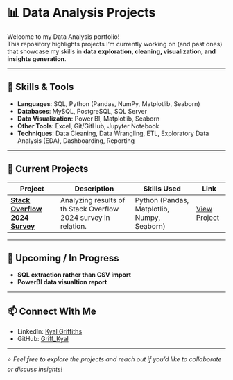 # 📊 Data Analysis Projects

Welcome to my Data Analysis portfolio!  
This repository highlights projects I’m currently working on (and past ones) that showcase my skills in **data exploration, cleaning, visualization, and insights generation**.  

---

## 🔧 Skills & Tools

- **Languages**: SQL, Python (Pandas, NumPy, Matplotlib, Seaborn)
- **Databases**: MySQL, PostgreSQL, SQL Server
- **Data Visualization**: Power BI, Matplotlib, Seaborn
- **Other Tools**: Excel, Git/GitHub, Jupyter Notebook
- **Techniques**: Data Cleaning, Data Wrangling, ETL, Exploratory Data Analysis (EDA), Dashboarding, Reporting

---

## 🚀 Current Projects

| Project | Description | Skills Used | Link |
|---------|-------------|-------------|------|
| **[Stack Overflow 2024 Survey](#)** | Analyzing results of th Stack Overflow 2024 survey in relation. | Python (Pandas, Matplotlib, Numpy, Seaborn) | [View Project](https://github.com/Griff-Kyal/Data-Analyst_Projects/blob/main/Stack%20Overflow%202024%20Survey/Stack%20Overflow%202024%20Survey.ipynb) |


---

## 📌 Upcoming / In Progress

- **SQL extraction rather than CSV import**
- **PowerBI data visualtion report** 

---

## 📫 Connect With Me

- LinkedIn: [Kyal Griffiths](https://www.linkedin.com/in/kyal-griffiths/)   
- GitHub: [Griff_Kyal](https://github.com/Griff-Kyal)  

---

⭐ *Feel free to explore the projects and reach out if you’d like to collaborate or discuss insights!*
